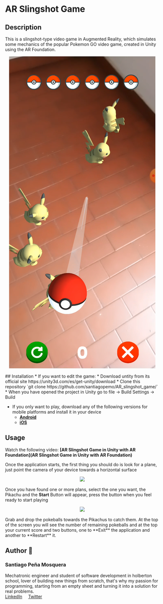 # AR Slingshot Game
## Description
This is a slingshot-type video game in Augmented Reality, which simulates some mechanics of the popular Pokemon GO video game, created in Unity using the AR Foundation.  
<p align="center"><img src="readme_images/description.PNG"/></p>
## Installation
* If you want to edit the game:  
  * Download untity from its official site https://unity3d.com/es/get-unity/download
  * Clone this repository `git clone https://github.com/santiagopemo/AR_slingshot_game/`
  * When you have opened the project in Unity go to file -> Build Settings -> Build

* If you only want to play, download any of the following versions for mobile platforms and install it in your device 
  * **[Android](https://drive.google.com/file/d/1nL1ZDRkA8SLhnMmuci_aPvNRqYNUEYMB/view?usp=sharing)**
  * **[iOS](https://drive.google.com/file/d/18toqTNN7b-BRhVTeDf0MiIbQaIjObjCs/view?usp=sharing)** 

## Usage
Watch the following video: **[AR Slingshot Game in Unity with AR Foundation](AR Slingshot Game in Unity with AR Foundation)**  

Once the application starts, the first thing you should do is look for a plane, just point the camera of your device towards a horizontal surface  
<p align="center"><img src="readme_images/plane_selection.gif"/></p>


Once you have found one or more plans, select the one you want, the Pikachu and the **Start** Button will appear, press the button when you feel ready to start playing  
<p align="center"><img src="readme_images/start.gif"/></p>
Grab and drop the pokeballs towards the Pikachus to catch them. At the top of the screen you will see the number of remaining pokeballs and at the top your current score and two buttons, one to **Exit** the application and another to **Restart** it.

## Author :pencil:
### Santiago Peña Mosquera  
Mechatronic engineer and student of software development in holberton school, lover of building new things from scratch, that's why my passion for programming, starting from an empty sheet and turning it into a solution for real problems.  
<a href="https://www.linkedin.com/in/santiago-pe%C3%B1a-mosquera-abaa20196/" target="_blank">LinkedIn</a>&nbsp;&nbsp;&nbsp;&nbsp;
<a href="https://twitter.com/santiagopemo" target="_blank">Twitter</a>
